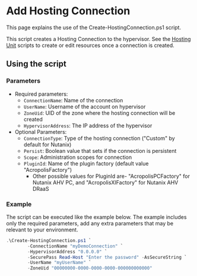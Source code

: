 # Add Hosting Connection

This page explains the use of the Create-HostingConnection.ps1 script.

This script creates a Hosting Connection to the hypervisor. See the [Hosting Unit](../../Hosting%20Unit/) scripts to create or edit resources once a connection is created.

## Using the script

### Parameters

- Required parameters:
    - `ConnectionName`: Name of the connection
    - `UserName`: Username of the account on hypervisor
    - `ZoneUid`: UID of the zone where the hosting connection will be created
    - `HypervisorAddress`: The IP address of the hypervisor
- Optional Parameters:
    - `ConnectionType`: Type of the hosting connection ("Custom" by default for Nutanix)
    - `Persist`: Boolean value that sets if the connection is persistent
    - `Scope`: Administration scopes for connection
    - `PluginId`: Name of the plugin factory (default value "AcropolisFactory")
        - Other possible values for PluginId are- "AcropolisPCFactory" for Nutanix AHV PC, and "AcropolisXIFactory" for Nutanix AHV DRaaS

### Example
The script can be executed like the example below. The example includes only the required parameters, add any extra parameters that may be relevant to your environment.
```powershell
.\Create-HostingConnection.ps1 `
        -ConnectionName "myDemoConnection" `
        -HypervisorAddress "0.0.0.0" `
        -SecurePass Read-Host "Enter the password" -AsSecureString `
        -UserName "myUserName" `
        -ZoneUid "00000000-0000-0000-0000-000000000000"
```